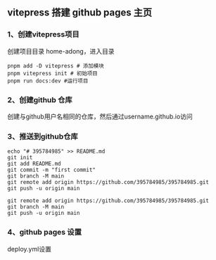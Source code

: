 ## vitepress 搭建 github pages 主页

### 1、创建vitepress项目

创建项目目录 home-adong，进入目录
```
pnpm add -D vitepress # 添加模块
pnpm vitepress init # 初始项目
pnpm run docs:dev #运行项目
```

### 2、创建github 仓库

创建与github用户名相同的仓库，然后通过username.github.io访问

### 3、推送到github仓库

```
echo "# 395784985" >> README.md
git init
git add README.md
git commit -m "first commit"
git branch -M main
git remote add origin https://github.com/395784985/395784985.git
git push -u origin main
```

```
git remote add origin https://github.com/395784985/395784985.git
git branch -M main
git push -u origin main
```

### 4、github pages 设置

deploy.yml设置